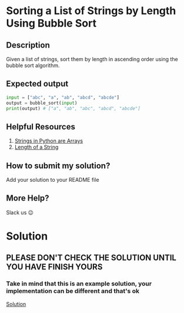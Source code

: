 # Sorting a List of Strings by Length Using Bubble Sort

## Description

Given a list of strings, sort them by length in ascending order using the bubble sort algorithm.

## Expected output
```python
input = ["abc", "a", "ab", "abcd", "abcde"]
output = bubble_sort(input)
print(output) # ["a", "ab", "abc", "abcd", "abcde"]
``` 

## Helpful Resources

1. [Strings in Python are Arrays](https://www.w3schools.com/python/gloss_python_strings_are_arrays.asp)
2. [Length of a String](https://www.w3schools.com/python/gloss_python_string_length.asp)

## How to submit my solution?

Add your solution to your README file

## More Help?

Slack us 😉

# Solution

## PLEASE DON'T CHECK THE SOLUTION UNTIL YOU HAVE FINISH YOURS

### Take in mind that this is an example solution, your implementation can be different and that's ok

[Solution](../sol)
